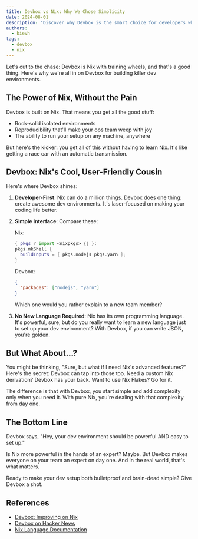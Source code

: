 ```yaml
---
title: Devbox vs Nix: Why We Chose Simplicity
date: 2024-08-01
description: "Discover why Devbox is the smart choice for developers who want Nix's power without the learning curve"
authors:
  - bievh
tags:
  - devbox
  - nix
---
```


Let's cut to the chase: Devbox is Nix with training wheels, and that's a good thing. Here's why we're all in on Devbox for building killer dev environments.

## The Power of Nix, Without the Pain

Devbox is built on Nix. That means you get all the good stuff:

- Rock-solid isolated environments
- Reproducibility that'll make your ops team weep with joy
- The ability to run your setup on any machine, anywhere

But here's the kicker: you get all of this without having to learn Nix. It's like getting a race car with an automatic transmission.

## Devbox: Nix's Cool, User-Friendly Cousin

Here's where Devbox shines:

1. **Developer-First**: Nix can do a million things. Devbox does one thing: create awesome dev environments. It's laser-focused on making your coding life better.

2. **Simple Interface**: Compare these:

   Nix:

   ```nix
   { pkgs ? import <nixpkgs> {} }:
   pkgs.mkShell {
     buildInputs = [ pkgs.nodejs pkgs.yarn ];
   }
   ```

   Devbox:

   ```json
   {
     "packages": ["nodejs", "yarn"]
   }
   ```

   Which one would you rather explain to a new team member?

3. **No New Language Required**: Nix has its own programming language. It's powerful, sure, but do you really want to learn a new language just to set up your dev environment? With Devbox, if you can write JSON, you're golden.

## But What About...?

You might be thinking, "Sure, but what if I need Nix's advanced features?" Here's the secret: Devbox can tap into those too. Need a custom Nix derivation? Devbox has your back. Want to use Nix Flakes? Go for it.

The difference is that with Devbox, you start simple and add complexity only when you need it. With pure Nix, you're dealing with that complexity from day one.

## The Bottom Line

Devbox says, "Hey, your dev environment should be powerful AND easy to set up."

Is Nix more powerful in the hands of an expert? Maybe. But Devbox makes everyone on your team an expert on day one. And in the real world, that's what matters.

Ready to make your dev setup both bulletproof and brain-dead simple? Give Devbox a shot.

## References

- [Devbox: Improving on Nix](https://www.reddit.com/r/NixOS/comments/z97cwy/devbox_predictable_development_environments/)
- [Devbox on Hacker News](https://news.ycombinator.com/item?id=32600821)
- [Nix Language Documentation](https://nix.dev/manual/nix/2.18/language/)
